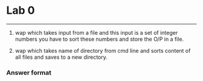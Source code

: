 # Lab 0
------

1. wap which takes input from a file and this input is a set of integer numbers you have to sort these numbers and store the O/P in a file.


2. wap which takes name of directory from cmd line and sorts content of all files and saves to a new directory.

### Answer format

